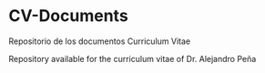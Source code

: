 # CV-Documents
Repositorio de los documentos Curriculum Vitae

Repository available for the curriculum vitae of Dr. Alejandro Peña
